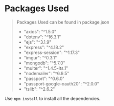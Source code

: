 # Packages Used

> Packages Used can be found in package.json
> 
> - "axios": "^1.5.0"
> - "dotenv": "^16.3.1"
> - "ejs": "^3.1.9"
> - "express": "^4.18.2"
> - "express-session": "^1.17.3"
> - "imgur": "^0.3.1"
> - "mongodb": "^5.7.0"
> - "multer": "^1.4.5-lts.1"
> - "nodemailer": "^6.9.5"
> - "passport": "^0.6.0"
> - "passport-google-oauth20": "^2.0.0"
> - "tslib": "^2.6.2"

Use `npm install` to install all the dependencies.

